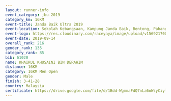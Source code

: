 ```yaml
---
layout: runner-info 
event_category: jbu-2019 
category_km: 16KM 
event-title: Janda Baik Ultra 2019  
event-location: Sekolah Kebangsaan, Kampung Janda Baik, Bentong, Pahang, Malaysia 
event-logo: https://res.cloudinary.com/raceyaya/image/upload/v1569217009/logo/janda-baik_vch1pc.jpg 
event-date: 2019-09-14 
overall_rank: 216
gender_rank: 135
category_rank: 85
bib: 61020
name: KHAIRUL KHUSAINI BIN DERAHIM
distance: 16KM
category: 16KM Men Open
gender: Male
finish: 3-41-28
country: Malaysia
certificate: https://drive.google.com/file/d/1Bdd-WgmmaFdQ7nLa6nWzyCiylh0DT2gM/view?usp=sharing
---
```

